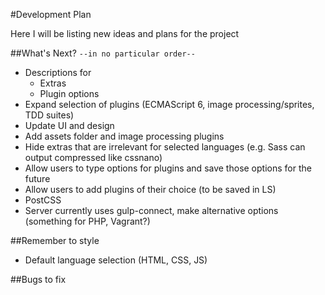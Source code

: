 #Development Plan

Here I will be listing new ideas and plans for the project

##What's Next? `--in no particular order--`
* Descriptions for
    * Extras
    * Plugin options
* Expand selection of plugins (ECMAScript 6, image processing/sprites, TDD suites)
* Update UI and design
* Add assets folder and image processing plugins
* Hide extras that are irrelevant for selected languages (e.g. Sass can output compressed like cssnano)
* Allow users to type options for plugins and save those options for the future
* Allow users to add plugins of their choice (to be saved in LS)
* PostCSS
* Server currently uses gulp-connect, make alternative options (something for PHP, Vagrant?)

##Remember to style
* Default language selection (HTML, CSS, JS)

##Bugs to fix
